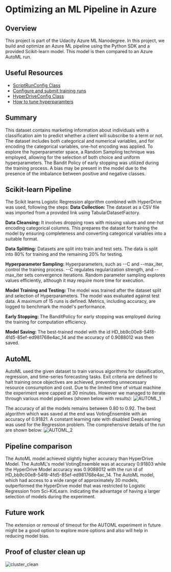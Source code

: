 # Optimizing an ML Pipeline in Azure

## Overview
This project is part of the Udacity Azure ML Nanodegree.
In this project, we build and optimize an Azure ML pipeline using the Python SDK and a provided Scikit-learn model.
This model is then compared to an Azure AutoML run.

## Useful Resources
- [ScriptRunConfig Class](https://docs.microsoft.com/en-us/python/api/azureml-core/azureml.core.scriptrunconfig?view=azure-ml-py)
- [Configure and submit training runs](https://docs.microsoft.com/en-us/azure/machine-learning/how-to-set-up-training-targets)
- [HyperDriveConfig Class](https://docs.microsoft.com/en-us/python/api/azureml-train-core/azureml.train.hyperdrive.hyperdriveconfig?view=azure-ml-py)
- [How to tune hyperparamters](https://docs.microsoft.com/en-us/azure/machine-learning/how-to-tune-hyperparameters)

## Summary
This dataset contains marketing information about individuals with a classification aim to predict whether a client will subscribe to a term or not. 
The dataset includes both categorical and numerical variables, and for encoding the categorical variables, one-hot encoding was applied. 
To explore the hyperparameter space, a Random Sampling technique was employed, allowing for the selection of both choice and uniform hyperparameters. 
The Bandit Policy of early stopping was utilized during the training process.
A bias may be present in the model due to the presence of the imbalance between positive and negative classes.

## Scikit-learn Pipeline
The Scikit learns Logistic Regression algorithm combined with HyperDrive was used, following the steps:
**Data Collection:** The dataset as a CSV file was imported from a provided link using TabularDatasetFactory.

**Data Cleansing:** It involves dropping rows with missing values and one-hot encoding categorical columns. This prepares the dataset for training the model by ensuring completeness and converting categorical variables into a suitable format.

**Data Splitting:** Datasets are split into train and test sets. The data is split into 80% for training and the remaining 20% for testing.

**Hyperparameter Sampling:** Hyperparameters, such as --C and --max_iter, control the training process. --C regulates regularization strength, and --max_iter sets convergence iterations. Random parameter sampling explores values efficiently, although it may require more time for execution.

**Model Training and Testing:** The model was trained after the dataset split and selection of Hyperparameters. The model was evaluated against test data. A maximum of 15 runs is defined. Metrics, including accuracy, are logged to benchmark the model's performance.

**Early Stopping:** The BanditPolicy for early stopping was employed during the training for computation efficiency. 

**Model Saving:** The best-trained model with the id HD_bb9c00e8-54f8-4fd5-85ef-ed981768e4ac_14 and the accuracy of 0.9088012 was then saved.

## AutoML
AutoML used the given dataset to train various algorithms for classification, regression, and time-series forecasting tasks. Exit criteria are defined to halt training once objectives are achieved, preventing unnecessary resource consumption and cost. Due to the limited time of virtual machine the experiment were capped at 30 minutes. However we managed to iterate through various model pipelines (shown below with results):
![AUTOML_1](https://github.com/raohashim/Udacity_ML_With_Azure_NanoDegree_Projects/assets/50891264/9e081338-09e1-404f-92d5-fe96cb242a21)



The accuracy of all the models remains between 0.80 to 0.92. The best algorithm which was saved at the end was VotingEnsemble with an accuracy of 0.91821. A constant learning rate with disabled DeepLearning was used for the Regression problem. The comprehensive details of the run are shown below:
![AUTOML_2](https://github.com/raohashim/Udacity_ML_With_Azure_NanoDegree_Projects/assets/50891264/f118c2a3-4c63-4cfc-a4a6-d0fbc6fb8c6a)

## Pipeline comparison
The AutoML model achieved slightly higher accuracy than HyperDrive Model. The AutoML's model VotingEnsemble was at accuracy 0.91803 while the HyperDrive Model accuracy was 0.9088012 with the run id of HD_bb9c00e8-54f8-4fd5-85ef-ed981768e4ac_14. The AutoML model, which had access to a wide range of approximately 30 models, outperformed the HyperDrive model that was restricted to Logistic Regression from Sci-KitLearn. indicating the advantage of having a larger selection of models during the experiment.

## Future work
The extension or removal of timeout for the AUTOML experiment in future might be a good option to explore more options and also will help in reducing model bias.

## Proof of cluster clean up
![cluster_clean](https://github.com/raohashim/Udacity_project1/assets/50891264/8eb4c9a9-f0ff-4dcd-91c6-2e897c2a36f8)


```

```
